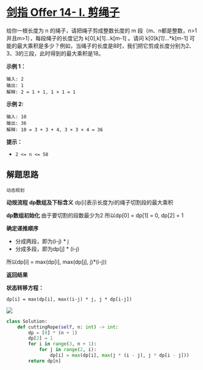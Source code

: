 # [剑指 Offer 14- I. 剪绳子](https://leetcode-cn.com/problems/jian-sheng-zi-lcof/)

给你一根长度为 n 的绳子，请把绳子剪成整数长度的 m 段（m、n都是整数，n>1并且m>1），每段绳子的长度记为 k[0],k[1]...k[m-1] 。请问 k[0]*k[1]*...*k[m-1] 可能的最大乘积是多少？例如，当绳子的长度是8时，我们把它剪成长度分别为2、3、3的三段，此时得到的最大乘积是18。

**示例 1：**

```
输入: 2
输出: 1
解释: 2 = 1 + 1, 1 × 1 = 1
```

**示例 2:**

```
输入: 10
输出: 36
解释: 10 = 3 + 3 + 4, 3 × 3 × 4 = 36
```

**提示：**

- `2 <= n <= 58`



## 解题思路

```
动态规划
```

**动规流程**
**dp数组及下标含义**
dp[i]表示长度为i的绳子切割段的最大乘积

**dp数组初始化**
由于要切割的段数最少为2
所以dp[0] = dp[1] = 0, dp[2] = 1

**确定递推顺序**

- 分成两段，即为(i-j) * j
- 分成多段，即为dp[j] * (i-j)

所以dp[i] = max(dp[i], max(dp[j], j)*(i-j))

**返回结果**

**状态转移方程：**

```
dp[i] = max(dp[i], max((i-j) * j, j * dp[i-j])
```

![](https://pic.leetcode-cn.com/82b25ac6bcb742f31e5202e4af993d98abfea6a0c385379b214440bbb84b9bb4-14.jpg)

```python
class Solution:
    def cuttingRope(self, n: int) -> int:
        dp = [0] * (n + 1)
        dp[2] = 1
        for i in range(3, n + 1):
            for j in range(2, i):
                dp[i] = max(dp[i], max(j * (i - j), j * dp[i - j]))
        return dp[n]



```

